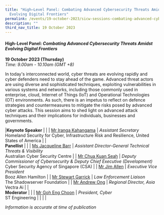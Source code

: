 ```yaml
---
title: "High–Level Panel: Combating Advanced Cybersecurity Threats Amidst
  Evolving Digital Frontiers"
permalink: /events/19-october-2023/sicw-sessions-combating-advanced-cybersecurity-threats/
description: ""
third_nav_title: 19 October 2023
---
```

#### **High-Level Panel: *Combating Advanced Cybersecurity Threats&nbsp;Amidst Evolving Digital Frontiers***

**19 October 2023 (Thursday)**  
*Time: 9.00am - 10.10am (GMT +8)*

In today's interconnected world, cyber threats are evolving rapidly and cyber defenders need to stay ahead of the game. Advanced threat actors are using diverse and sophisticated techniques, exploiting vulnerabilities in various systems and networks, including those commonly used in enterprise, cloud, Internet of Things (IoT) and Operational Technologies (OT) environments. As such, there is an impetus to reflect on defence strategies and countermeasures to mitigate the risks posed by advanced cyber attacks. This session aims to shed light on advanced attack techniques and their implications for individuals, businesses and governments.

|**Keynote Speaker**          |                                                              |
| [Mr Iranga Kahangama](/speakers/mr-iranga-kahangama/)  | *Assistant Secretary*<br>Homeland Security for Cyber, Infrastructure Risk and Resilience, United States of America               |
|<br>**Panellist**          |                                                              |
| [Ms Jacqueline Barr](/speakers/ms-jacqueline-barr/)  | *Assistant Director-General Technical Threats &amp; Visibility*<br>Australian Cyber Security Centre              |
| [Mr Chua Kuan Seah](/speakers/mr-chua-kuan-seah/)  | *Deputy Commissioner of Cybersecurity &amp; Deputy Chief Executive (Development)*<br>Cyber Security Agency of Singapore (CSA)              |
| [Mr Jim Allen](/speakers/mr-jim-allen/)  | *Executive Vice President*<br>Booz Allen Hamilton               |
| [Mr Stewart Garrick](/speakers/mr-stewart-garrick/)  | *Law Enforcement Liaison*<br>The Shadowserver Foundation              |
| [Mr Andrew Ong](/speakers/mr-andrew-ong/)  | *Regional Director, Asia*<br>Vectra Ai               |
|<br> **Moderator**          |                                                              |
| [Mr Goh Eng Choon](/speakers/mr-goh-eng-choon)  | *President, Cyber*<br>ST Engineering               |
| | |

*Information is accurate at time of publication*